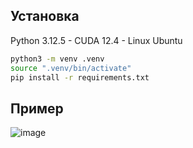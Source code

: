 ## Установка
Python 3.12.5 - CUDA 12.4 - Linux Ubuntu

```bash
python3 -m venv .venv
source ".venv/bin/activate"
pip install -r requirements.txt
```

## Пример
![image](https://github.com/user-attachments/assets/af33f3d4-4b47-4599-9735-32c1b595cb53)